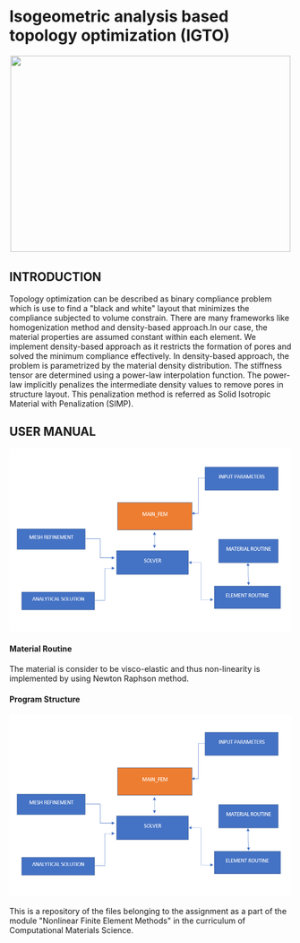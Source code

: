 # Isogeometric analysis based topology optimization (IGTO)
<p align="center">
<img src="https://github.com/viswambhar-yasa/IGTO/blob/main/ezgifcom-gif-maker.gif"  width="500" height="350"/>
</p>

## INTRODUCTION

Topology optimization can be described as binary compliance problem which is
use to find a "black and white" layout that minimizes the compliance subjected to
volume constrain. There are many frameworks like homogenization method and
density-based approach.In our case, the material properties are assumed constant
within each element. We implement density-based approach as it restricts the
formation of pores and solved the minimum compliance effectively.
In density-based approach, the problem is parametrized by the material density
distribution. The stiffness tensor are determined using a power-law interpolation
function. The power-law implicitly penalizes the intermediate density values to
remove pores in structure layout. This penalization method is referred as Solid
Isotropic Material with Penalization (SIMP).

## USER MANUAL

<p align="center">
<img src="https://github.com/viswambhar-yasa/Non-Linear-FEM/raw/master/program_structure.png"  />
</p>



#### Material Routine 
The material is consider to be visco-elastic and thus non-linearity is implemented by using Newton Raphson method.

#### Program Structure

<p align="center">
<img src="https://github.com/viswambhar-yasa/Non-Linear-FEM/raw/master/program_structure.png"  />
</p>


This is a repository of the files belonging to the assignment as a part of the module "Nonlinear Finite Element Methods" in the curriculum of Computational Materials Science.
